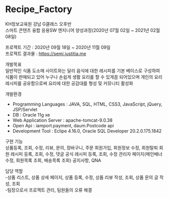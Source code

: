 # Recipe_Factory
KH정보교육원 강남 G클래스 오후반<br>
스마트 콘텐츠 융합 응용SW 엔지니어 양성과정(2020년 07월 02일 ~ 2021년 02월 08일)<br>

프로젝트 기간 : 2020년 09월 18일 ~ 2020년 11월 09일<br>
프로젝트 결과물 : https://semi.justitia.me

개발목표<br>
일반적인 식품 도소매 사이트와는 달리 음식에 대한 레시피를 기본 베이스로 구성하여 식품이 판매되고 있어 누구나 손쉽게 생활 요리를 할 수 있게끔 되어있으며 개인의 요리 레시피를 공유함으로써 요리에 대한 공감대를 형성 및 커뮤니티 활성화

개발환경
<ul>
  <li>Programming Languages : JAVA, SQL, HTML, CSS3, JavaScript, jQuery, JSP/Servlet</li>
  <li>DB : Oracle 11g xe</li>
  <li>Web Application Server : apache-tomcat-9.0.38</li>
  <li>Open Api : iamport.payment, daum.Postcode api</li>
  <li>Development Tool : Eclipe 4.16.0, Oracle SQL Developer 20.2.0.175.1842</li>
</ul>

구현 기능<br>
상품등록, 조회, 수정, 리뷰, 문의, 장바구니, 주문
회원가입, 회원정보 수정, 회원탈퇴
회원 레시피 등록, 조회, 수정, 댓글
공식 레시피 등록, 조회, 수정
관리자 페이지(메인배너 수정, 회원목록 조회, 배송목록 조회)
공지사항, QNA

담당 역할<br>
-상품 리스트, 상품 상세 페이지, 상품 등록, 수정, 상품 리뷰 작성, 조회, 상품 문의 글 작성, 조회<br>
-팀장으로서 프로젝트 관리, 팀원들의 오류 해결
